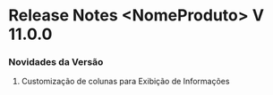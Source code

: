 # Release Notes \<NomeProduto> V 11.0.0

### Novidades da Versão

1. Customização de colunas para Exibição de Informações

